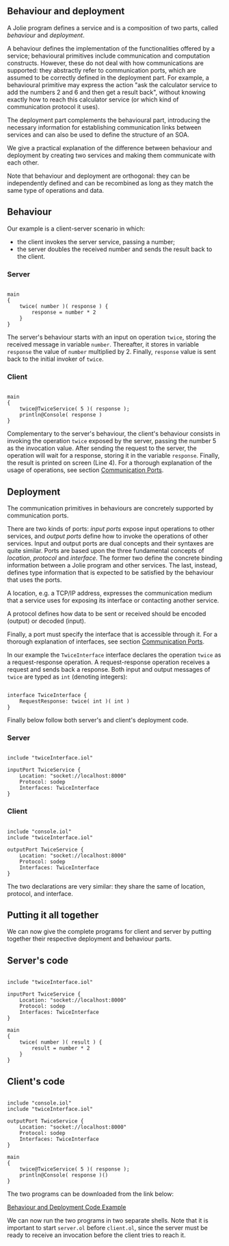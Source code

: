 ## Behaviour and deployment

A Jolie program defines a service and is a composition of two parts, called *behaviour* and *deployment*.

A behaviour defines the implementation of the functionalities offered by a service; behavioural primitives include communication and computation constructs. However, these do not deal with how communications are supported: they abstractly refer to communication ports, which are assumed to be correctly defined in the deployment part. For example, a behavioural primitive may express the action "ask the calculator service to add the numbers 2 and 6 and then get a result back", without knowing exactly how to reach this calculator service (or which kind of communication protocol it uses).

The deployment part complements the behavioural part, introducing the necessary information for establishing communication links between services and can also be used to define the structure of an SOA.

We give a practical explanation of the difference between behaviour and deployment by creating two services and making them communicate with each other. 

Note that behaviour and deployment are orthogonal: they can be independently defined and can be recombined as long as they match the same type of operations and data.

## Behaviour
Our example is a client-server scenario in which:

- the client invokes the server service, passing a number;
- the server doubles the received number and sends the result back to the client.

### Server

<pre><code class="language-jolie code">
main 
{
	twice( number )( response )	{
		response = number * 2
	}
}
</code></pre>

The server's behaviour starts with an input on operation `twice`, storing the received message in variable `number`. Thereafter, it stores in variable `response` the value of `number` multiplied by 2. Finally, `response` value is sent back to the initial invoker of `twice`.

### Client

<pre><code class="language-jolie code">
main 
{
	twice@TwiceService( 5 )( response );
	println@Console( response )
}
</code></pre>

Complementary to the server's behaviour, the client's behaviour consists in invoking the operation `twice` exposed by the server, passing the number 5 as the invocation value. After sending the request to the server, the operation will wait for a response, storing it in the variable `response`. Finally, the result is printed on screen (Line 4).
For a thorough explanation of the usage of operations, see section [Communication Ports](/documentation/basics/communication_ports.html).

## Deployment

The communication primitives in behaviours are concretely supported by communication ports.

There are two kinds of ports: *input ports* expose input operations to other services, and *output ports* define how to invoke the operations of other services. Input and output ports are dual concepts and their syntaxes are quite similar. Ports are based upon the three fundamental concepts of *location*, *protocol* and *interface*. The former two define the concrete binding information between a Jolie program and other services. The last, instead, defines type information that is expected to be satisfied by the behaviour that uses the ports.

A location, e.g. a TCP/IP address, expresses the communication medium that a service uses for exposing its interface or contacting another service.

A protocol defines how data to be sent or received should be encoded (output) or decoded (input).

Finally, a port must specify the interface that is accessible through it. For a thorough explanation of interfaces, see section [Communication Ports](/documentation/basics/communication_ports.html). 

In our example the `TwiceInterface` interface declares the operation `twice` as a request-response operation. A request-response operation receives a request and sends back a response. Both input and output messages of `twice` are typed as `int` (denoting integers):

<pre><code class="language-jolie code">
interface TwiceInterface { 
	RequestResponse: twice( int )( int ) 
}
</code></pre>

Finally below follow both server's and client's deployment code.

### Server

<pre><code class="language-jolie code">
include "twiceInterface.iol"

inputPort TwiceService {
	Location: "socket://localhost:8000"
	Protocol: sodep
	Interfaces: TwiceInterface
}
</code></pre>

### Client

<pre><code class="language-jolie code">
include "console.iol"
include "twiceInterface.iol"

outputPort TwiceService {
	Location: "socket://localhost:8000"
	Protocol: sodep
	Interfaces: TwiceInterface
}
</code></pre>

The two declarations are very similar: they share the same of location, protocol, and interface.

## Putting it all together

We can now give the complete programs for client and server by putting together their respective deployment and behaviour parts.

## Server's code

<pre><code class="language-jolie code">
include "twiceInterface.iol"

inputPort TwiceService {
	Location: "socket://localhost:8000"
	Protocol: sodep
	Interfaces: TwiceInterface
}

main
{
	twice( number )( result ) {
		result = number * 2
	}
}
</code></pre>

## Client's code

<pre><code class="language-jolie code">
include "console.iol"
include "twiceInterface.iol"

outputPort TwiceService {
	Location: "socket://localhost:8000"
	Protocol: sodep
	Interfaces: TwiceInterface
}

main
{
	twice@TwiceService( 5 )( response );
	println@Console( response )()
}
</code></pre>

The two programs can be downloaded from the link below:

<div class="download"><a href="code/behaviour_and_deployment_code.zip">Behaviour and Deployment Code Example</a></div>

We can now run the two programs in two separate shells. Note that it is important to start `server.ol` before `client.ol`, since the server must be ready to receive an invocation before the client tries to reach it.
